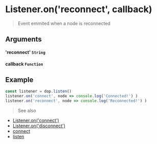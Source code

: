 # Listener.on('reconnect', callback)

> Event emmited when a node is reconnected


## Arguments

#### 'reconnect' `String`

#### callback `Function`


## Example

```js
const listener = dop.listen()
listener.on('connect', node => console.log('Connected!') )
listener.on('reconnect', node => console.log('Reconnected!') )
```


> See also
- [Listener.on('connect')](/api/javascript/Listener-onconnect)
- [Listener.on('disconnect')](/api/javascript/Listener-ondisconnect)
- [connect](/api/javascript/connect)
- [listen](/api/javascript/listen)
